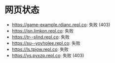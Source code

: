 # 网页状态
- https://game-example.rdianc.repl.co: 失败 (403)
- https://jsn.limkon.repl.co: 失败
- https://tr--slind.repl.co: 失败
- https://su--yoyholee.repl.co: 失败
- https://ls.tpjow.repl.co: 失败
- https://ys.pyxzp.repl.co: 失败 (403)

